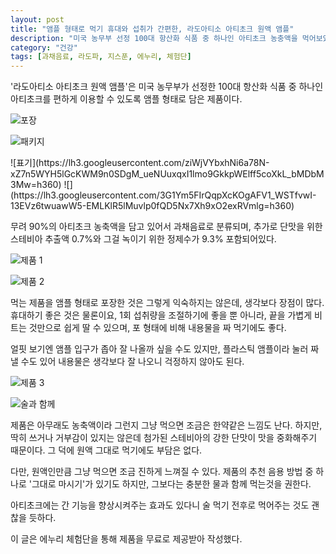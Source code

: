 ```yaml
---
layout: post
title: "앰플 형태로 먹기 휴대와 섭취가 간편한, 라도아티소 아티초크 원액 앰플"
description: "미국 농무부 선정 100대 항산화 식품 중 하나인 아티초크 농충액을 먹어보았다."
category: "건강"
tags: [과채음료, 라도파, 지스푼, 에누리, 체험단]
---
```


'라도아티소 아티초크 원액 앰플'은
미국 농무부가 선정한 100대 항산화 식품 중 하나인 아티초크를
편하게 이용할 수 있도록 앰플 형태로 담은 제품이다.

![포장](https://lh3.googleusercontent.com/7IgK-fphsd1qBlst2xLqAYb126mG2IP0IL4H16t2xbjETYYLCxqA9x9OCNR1cLjZ9MS4WGkTKpiCDQ=s480)

![패키지](https://lh3.googleusercontent.com/ou7b2XgZQdgZ4FqXOPjlUk78kcY89SZu4Yk-nQ9l09fFttnpV2i53Zc8jSlG-WyXnQPzKmDU0VzGLQ=s480)

<p class="center" markdown="1">
![표기](https://lh3.googleusercontent.com/ziWjVYbxhNi6a78N-xZ7n5WYH5lGcKWM9n0SDgM_ueNUuxqxI1lmo9GkkpWElff5coXkL_bMDbM3Mw=h360)
![](https://lh3.googleusercontent.com/3G1Ym5FIrQqpXcKOgAFV1_WSTfvwI-13EVz6twuawW5-EMLKlR5lMuvlp0fQD5Nx7Xh9xO2exRVmlg=h360)
</p>

무려 90%의 아티초크 농축액을 담고 있어서 과채음료로 분류되며,
추가로 단맛을 위한 스테비아 추출액 0.7%와 그걸 녹이기 위한 정제수가 9.3% 포함되어있다.

![제품 1](https://lh3.googleusercontent.com/zXQp2JyJIJhUxZecK1tmMuqsfaWPvGdKu_FlHtTaQ7gwzkV4bw05v6XKmGAh2itscBvacvGfL_Mjhw=s480)

![제품 2](https://lh3.googleusercontent.com/fa3lI7KVn2sY7gfv-FS5PS2j4xqHvQKz3CB3MoEx7mGDQnEBZdUIJiBC1Ezcb_KE55FaTCXQjbCXRQ=s480)

먹는 제품을 앰플 형태로 포장한 것은 그렇게 익숙하지는 않은데,
생각보다 장점이 많다.
휴대하기 좋은 것은 물론이요,
1회 섭취량을 조절하기에 좋을 뿐 아니라,
끝을 가볍게 비트는 것만으로 쉽게 딸 수 있으며,
포 형태에 비해 내용물을 짜 먹기에도 좋다.

얼핏 보기엔 앰플 입구가 좁아 잘 나올까 싶을 수도 있지만,
플라스틱 앰플이라 눌러 짜낼 수도 있어
내용물은 생각보다 잘 나오니 걱정하지 않아도 된다.

![제품 3](https://lh3.googleusercontent.com/v7qIPllLLx8qit6SpdI4sWrxP_5RZWK4rAsIxH5KJ_DInn0V8_9y2a9KIitb0hK-675njsxgWfm2_w=s480)

![술과 함께](https://lh3.googleusercontent.com/90nd9g_A9pPahu86M4Y-fFfwklOKYiQ5r89YCiSpeP6LHp2YQ7ZCqdgkLDM-JeBUgcPMTqZ8eiS9MQ=s480)

제품은 아무래도 농축액이라 그런지 그냥 먹으면 조금은 한약같은 느낌도 난다.
하지만, 딱히 쓰거나 거부감이 있지는 않은데
첨가된 스테비아의 강한 단맛이 맛을 중화해주기 때문이다.
그 덕에 원액 그대로 먹기에도 부담은 없다.

다만, 원액인만큼 그냥 먹으면 조금 진하게 느껴질 수 있다.
제품의 추천 음용 방법 중 하나로 '그대로 마시기'가 있기도 하지만,
그보다는 충분한 물과 함께 먹는것을 권한다.

아티초크에는 간 기능을 향상시켜주는 효과도 있다니
술 먹기 전후로 먹어주는 것도 괜찮을 듯하다.



<div class="im im-info">
이 글은 에누리 체험단을 통해 제품을 무료로 제공받아 작성했다.
</div>
